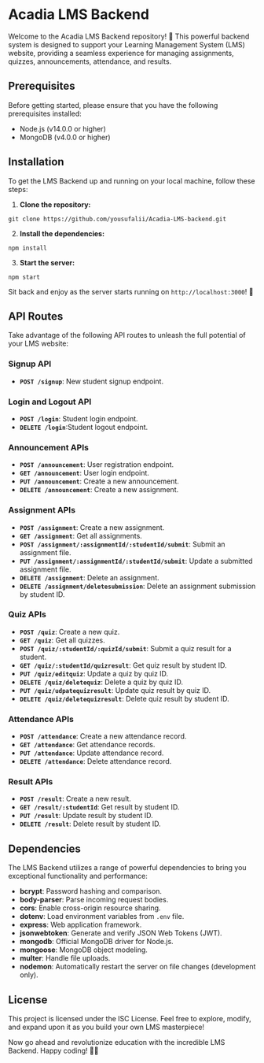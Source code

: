 # Acadia LMS Backend

Welcome to the Acadia LMS Backend repository! 🏫 This powerful backend system is designed to support your Learning Management System (LMS) website, providing a seamless experience for managing assignments, quizzes, announcements, attendance, and results.

## Prerequisites

Before getting started, please ensure that you have the following prerequisites installed:

- Node.js (v14.0.0 or higher)
- MongoDB (v4.0.0 or higher)

## Installation

To get the LMS Backend up and running on your local machine, follow these steps:

1. **Clone the repository:**
```
git clone https://github.com/yousufalii/Acadia-LMS-backend.git
```
  
  2. **Install the dependencies:**
  ```
  npm install
  ```
 

3. **Start the server:**
  ```
  npm start
  ```
  
Sit back and enjoy as the server starts running on `http://localhost:3000`! 🚀

## API Routes

Take advantage of the following API routes to unleash the full potential of your LMS website:

### Signup API
- **`POST /signup`**: New student signup endpoint.

### Login and Logout API

- **`POST /login`**: Student login endpoint.
- **`DELETE /login`**:Student logout endpoint.

### Announcement APIs
- **`POST /announcement`**: User registration endpoint.
- **`GET /announcement`**: User login endpoint.
- **`PUT /announcement`**: Create a new announcement.
- **`DELETE /announcement`**: Create a new assignment.

### Assignment APIs
- **`POST /assignment`**: Create a new assignment.
- **`GET /assignment`**: Get all assignments.
- **`POST /assignment/:assignmentId/:studentId/submit`**: Submit an assignment file.
- **`PUT /assignment/:assignmentId/:studentId/submit`**: Update a submitted assignment file.
- **`DELETE /assignment`**: Delete an assignment.
- **`DELETE /assignment/deletesubmission`**: Delete an assignment submission by student ID.

### Quiz APIs
- **`POST /quiz`**: Create a new quiz.
- **`GET /quiz`**: Get all quizzes.
- **`POST /quiz/:studentId/:quizId/submit`**: Submit a quiz result for a student.
- **`GET /quiz/:studentId/quizresult`**: Get quiz result by student ID.
- **`PUT /quiz/editquiz`**: Update a quiz by quiz ID.
- **`DELETE /quiz/deletequiz`**: Delete a quiz by quiz ID.
- **`PUT /quiz/udpatequizresult`**: Update quiz result by quiz ID.
- **`DELETE /quiz/deletequizresult`**: Delete quiz result by student ID.

### Attendance APIs

- **`POST /attendance`**: Create a new attendance record.
- **`GET /attendance`**: Get attendance records.
- **`PUT /attendance`**: Update attendance record.
- **`DELETE /attendance`**: Delete attendance record.

### Result APIs
- **`POST /result`**: Create a new result.
- **`GET /result/:studentId`**: Get result by student ID. 
- **`PUT /result`**: Update result by student ID.
- **`DELETE /result`**: Delete result by student ID.


## Dependencies

The LMS Backend utilizes a range of powerful dependencies to bring you exceptional functionality and performance:

- **bcrypt**: Password hashing and comparison.
- **body-parser**: Parse incoming request bodies.
- **cors**: Enable cross-origin resource sharing.
- **dotenv**: Load environment variables from `.env` file.
- **express**: Web application framework.
- **jsonwebtoken**: Generate and verify JSON Web Tokens (JWT).
- **mongodb**: Official MongoDB driver for Node.js.
- **mongoose**: MongoDB object modeling.
- **multer**: Handle file uploads.
- **nodemon**: Automatically restart the server on file changes (development only).

## License

This project is licensed under the ISC License. Feel free to explore, modify, and expand upon it as you build your own LMS masterpiece!

Now go ahead and revolutionize education with the incredible LMS Backend. Happy coding! 🚀✨

